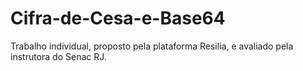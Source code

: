 # Cifra-de-Cesa-e-Base64
Trabalho individual, proposto pela plataforma Resilia, e avaliado pela instrutora do Senac RJ.

